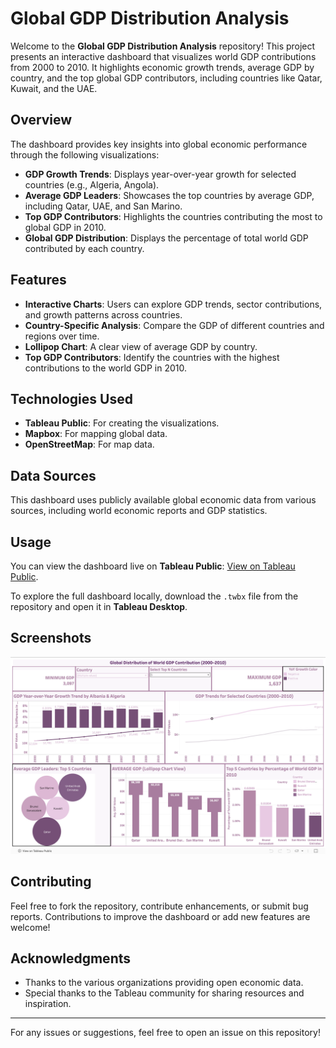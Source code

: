 # Global GDP Distribution Analysis

Welcome to the **Global GDP Distribution Analysis** repository! This project presents an interactive dashboard that visualizes world GDP contributions from 2000 to 2010. It highlights economic growth trends, average GDP by country, and the top global GDP contributors, including countries like Qatar, Kuwait, and the UAE.

## Overview
The dashboard provides key insights into global economic performance through the following visualizations:
- **GDP Growth Trends**: Displays year-over-year growth for selected countries (e.g., Algeria, Angola).
- **Average GDP Leaders**: Showcases the top countries by average GDP, including Qatar, UAE, and San Marino.
- **Top GDP Contributors**: Highlights the countries contributing the most to global GDP in 2010.
- **Global GDP Distribution**: Displays the percentage of total world GDP contributed by each country.

## Features
- **Interactive Charts**: Users can explore GDP trends, sector contributions, and growth patterns across countries.
- **Country-Specific Analysis**: Compare the GDP of different countries and regions over time.
- **Lollipop Chart**: A clear view of average GDP by country.
- **Top GDP Contributors**: Identify the countries with the highest contributions to the world GDP in 2010.

## Technologies Used
- **Tableau Public**: For creating the visualizations.
- **Mapbox**: For mapping global data.
- **OpenStreetMap**: For map data.

## Data Sources
This dashboard uses publicly available global economic data from various sources, including world economic reports and GDP statistics.

## Usage
You can view the dashboard live on **Tableau Public**: [View on Tableau Public](https://public.tableau.com/app/profile/akanksha.samindla3090/viz/gdp1111/Dashboard1?publish=yes).

To explore the full dashboard locally, download the `.twbx` file from the repository and open it in **Tableau Desktop**.

## Screenshots
![Global GDP Distribution](https://github.com/AKANKSHASAMINDLA/Global-GDP-Distribution-Analysis/blob/main/Global_distribution_of_world_gdp.png)

## Contributing
Feel free to fork the repository, contribute enhancements, or submit bug reports. Contributions to improve the dashboard or add new features are welcome!

## Acknowledgments
- Thanks to the various organizations providing open economic data.
- Special thanks to the Tableau community for sharing resources and inspiration.

---

For any issues or suggestions, feel free to open an issue on this repository!
